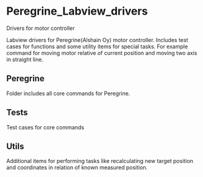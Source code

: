 # Peregrine_Labview_drivers
Drivers for motor controller

Labview drivers for Peregrine(Alshain Oy) motor controller. Includes test cases for functions and some utility items for special tasks. For example command for moving motor relative of current position and moving two axis in straight line.  

## Peregrine
Folder includes all core commands for Peregrine.

## Tests
Test cases for core commands

## Utils
Additional items for performing tasks like recalculating new target position and coordinates in relation of known measured position. 

